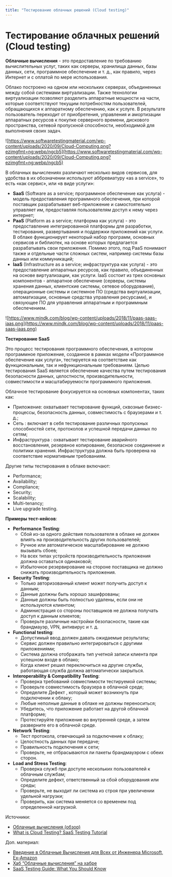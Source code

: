 ```yaml
---
title: "Тестирование облачных решений (Cloud testing)"
---
```


# Тестирование облачных решений (Cloud testing)

**Облачные вычисления** - это предоставление по требованию вычислительных услуг, таких как серверы, хранилища данных, базы данных, сети, программное обеспечение и т. д., как правило, через Интернет и с оплатой по мере использования.

Облако построено на одном или нескольких серверах, объединенных между собой системами виртуализации. Также технологии виртуализации позволяют разделить аппаратные мощности на части, которые соответствуют текущим потребностям пользователей, обращающихся к аппаратному обеспечению, как к услуге. В результате пользователь переходит от приобретения, управления и амортизации аппаратных ресурсов к покупке серверного времени, дискового пространства, сетевой пропускной способности, необходимой для выполнения своих задач.

![https://www.softwaretestingmaterial.com/wp-content/uploads/2020/09/Cloud-Computing.png?ezimgfmt=ng:webp/ngcb5](https://www.softwaretestingmaterial.com/wp-content/uploads/2020/09/Cloud-Computing.png?ezimgfmt=ng:webp/ngcb5)

В облачных вычислениях различают несколько видов сервисов, для удобства в их обозначении используют аббревиатуру «as a service», то есть «как сервис», или «в виде услуги»:

* **SaaS** (Software as a service; программное обеспечение как услуга) - модель предоставления программного обеспечения, при которой поставщик разрабатывает веб-приложение и самостоятельно управляет им, предоставляя пользователям доступ к нему через интернет;
* **PaaS** (Platform as a service; платформа как услуга) - это предоставление интегрированной платформы для разработки, тестирования, развертывания и поддержки приложений как услуги. В облаке функционирует некоторый набор программ, основных сервисов и библиотек, на основе которых предлагается разрабатывать свои приложения. Помимо этого, под PaaS понимают также и отдельные части сложных систем, например системы базы данных или коммуникаций;
* **IaaS** (Infrastructure as a service; инфраструктура как услуга) - это предоставление аппаратных ресурсов, как правило, объединенных на основе виртуализации, как услуги. IaaS состоит из трех основных компонентов - аппаратное обеспечение (серверы, системы хранения данных, клиентские системы, сетевое оборудование), операционные системы и системное ПО (средства виртуализации, автоматизации, основные средства управления ресурсами), и связующее ПО для управления аппаратным и программным обеспечением.

![https://www.mindk.com/blog/wp-content/uploads/2018/11/paas-saas-iaas.png](https://www.mindk.com/blog/wp-content/uploads/2018/11/paas-saas-iaas.png)

**Тестирование SaaS**

Это процесс тестирования программного обеспечения, в котором программное приложение, созданное в рамках модели «Программное обеспечение как услуга», тестируется на соответствие как функциональным, так и нефункциональным требованиям. Целью тестирования SaaS является обеспечение качества путем тестирования безопасности данных, целостности, производительности, совместимости и масштабируемости программного приложения.

Облачное тестирование фокусируется на основных компонентах, таких как:

* Приложение: охватывает тестирование функций, сквозные бизнес-процессы, безопасность данных, совместимость с браузерами и т. д.;
* Сеть : включает в себя тестирование различных пропускных способностей сети, протоколов и успешной передачи данных по сетям;
* Инфраструктура : охватывает тестирование аварийного восстановления, резервное копирование, безопасное соединение и политики хранения. Инфраструктура должна быть проверена на соответствие нормативным требованиям.

Другие типы тестирования в облаке включают:

* Performance;
* Availability;
* Compliance;
* Security;
* Scalability;
* Multi-tenancy;
* Live upgrade testing.

**Примеры тест-кейсов**:

* **Performance Testing**:
  * Сбой из-за одного действия пользователя в облаке не должен влиять на производительность других пользователей;
  * Ручное или автоматическое масштабирование не должно вызывать сбоев;
  * На всех типах устройств производительность приложения должна оставаться одинаковой;
  * Избыточное резервирование на стороне поставщика не должно снижать производительность приложения.
* **Security Testing**:
  * Только авторизованный клиент может получить доступ к данным;
  * Данные должны быть хорошо зашифрованы;
  * Данные должны быть полностью удалены, если они не используются клиентом;
  * Администрация со стороны поставщиков не должна получать доступ к данным клиентов;
  * Проверьте различные настройки безопасности, такие как брандмауэр, VPN, антивирус и т. д.
* **Functional testing**:
  * Допустимый ввод должен давать ожидаемые результаты;
  * Сервис должен правильно интегрироваться с другими приложениями;
  * Система должна отображать тип учетной записи клиента при успешном входе в облако;
  * Когда клиент решил переключиться на другие службы, работающая служба должна автоматически закрыться.
* **Interoperability & Compatibility Testing**:
  * Проверка требований совместимости тестируемой системы;
  * Проверьте совместимость браузера в облачной среде;
  * Определите Дефект , который может возникнуть при подключении к облаку;
  * Любые неполные данные в облаке не должны переноситься;
  * Убедитесь, что приложение работает на другой облачной платформе;
  * Протестируйте приложение во внутренней среде, а затем разверните его в облачной среде.
* **Network Testing**:
  * Тест протокола, отвечающий за подключение к облаку;
  * Целостность данных при передаче;
  * Правильность подключения к сети;
  * Проверьте, не отбрасываются ли пакеты брандмауэром с обеих сторон.
* **Load and Stress Testing**:
  * Проверка служб при доступе нескольких пользователей к облачным службам;
  * Определите дефект, ответственный за сбой оборудования или среды;
  * Проверьте, не выходит ли система из строя при увеличении удельной нагрузки;
  * Проверить, как система меняется со временем под определенной нагрузкой.

Источники:

* [Облачные вычисления (обзор)](https://habr.com/ru/post/69038/)
* [What is Cloud Testing? SaaS Testing Tutorial](https://www.guru99.com/cloud-testing-tutorial-with-saas-testing-primer.html)

Доп. материал:

* [Введение в Облачные Вычисления для Всех от Инженера Microsoft, Ex-Amazon](https://habr.com/ru/post/585064/)
* [Хаб “Облачные вычисления” на хабре](https://habr.com/ru/hub/cloud\_computing/)
* [SaaS Testing Guide: What You Should Know](https://www.softwaretestingmaterial.com/saas-testing/)
